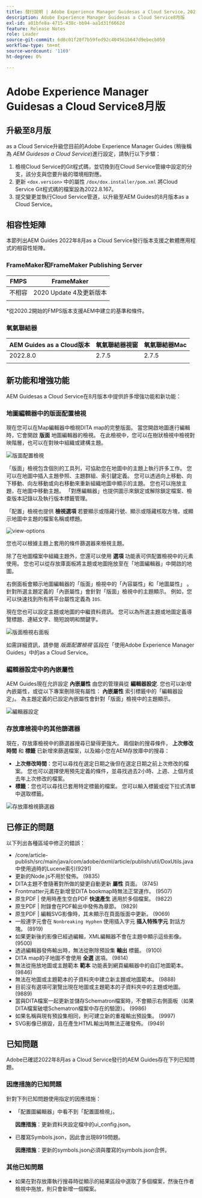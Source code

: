 ```yaml
---
title: 發行說明 | Adobe Experience Manager Guidesas a Cloud Service，2022年8月發行
description: Adobe Experience Manager Guidesas a Cloud Service8月版
exl-id: a01bfe8a-4715-438c-bb94-aa1d31f6662d
feature: Release Notes
role: Leader
source-git-commit: 6d8c01f20f7b59fed92c404561b647d9ebecb050
workflow-type: tm+mt
source-wordcount: '1169'
ht-degree: 0%

---
```


# Adobe Experience Manager Guidesas a Cloud Service8月版

## 升級至8月版

as a Cloud Service升級您目前的Adobe Experience Manager Guides (稍後稱為 *AEM Guidesas a Cloud Service*)進行設定，請執行以下步驟：
1. 檢視Cloud Service的Git程式碼，並切換到在Cloud Service管線中設定的分支，該分支與您要升級的環境相對應。
1. 更新 `<dox.version>` 中的屬性 `/dox/dox.installer/pom.xml` 將Cloud Service Git程式碼的檔案設為2022.8.167。
1. 提交變更並執行Cloud Service管道，以升級至AEM Guides的8月版本as a Cloud Service。

## 相容性矩陣

本節列出AEM Guides 2022年8月as a Cloud Service發行版本支援之軟體應用程式的相容性矩陣。

### FrameMaker和FrameMaker Publishing Server

| FMPS | FrameMaker |
| --- | --- |
| 不相容 | 2020 Update 4及更新版本 |
| | |

*從2020.2開始的FMPS版本支援AEM中建立的基準和條件。

### 氧氣聯結器

| AEM Guides as a Cloud版本 | 氧氣聯結器視窗 | 氧氣聯結器Mac |
| --- | --- | --- |
| 2022.8.0 | 2.7.5 | 2.7.5 |
|  |  |  |


## 新功能和增強功能

AEM Guidesas a Cloud Service在8月版本中提供許多增強功能和新功能：

### 地圖編輯器中的版面配置檢視

現在您可以在Map編輯器中檢視DITA map的完整版面。 當您開啟地圖進行編輯時，它會開啟 **版面** 地圖編輯器的檢視。 在此檢視中，您可以在樹狀檢視中檢視對映階層，也可以在對映中組織或建構主題。

![版面配置檢視](assets/layout-view-map.png)

「版面」檢視包含個別的工具列，可協助您在地圖中的主題上執行許多工作。
您可以在地圖中插入主題參照、主題群組、索引鍵定義。 您可以透過向上移動、向下移動、向左移動或向右移動來重新組織地圖中顯示的主題。 您也可以拖放主題，在地圖中移動主題。 「對應編輯器」也提供圖示來鎖定或解除鎖定檔案、檢查版本記錄以及執行版本標籤管理。


「配置」檢視也提供 **檢視選項** 若要顯示或隱藏行號、顯示或隱藏核取方塊，或顯示地圖中主題的檔案名稱或標題。


![view-options](assets/view-options.png)

您也可以根據主題上套用的條件篩選器來檢視主題。

除了在地圖檔案中組織主題外，您還可以使用 **選項** 功能表可供配置檢視中的元素使用。 您也可以從存放庫面板將主題或地圖拖放至在「地圖編輯器」中開啟的地圖。

右側面板會顯示地圖編輯器的「版面」檢視中的「內容屬性」和「地圖屬性」 。 針對所選主題定義的「內嵌屬性」會針對「版面」檢視中的主題顯示。 例如，您可以快速找到所有將平台屬性定義為 `IOS`.

現在您也可以設定主題或地圖的中繼資料資訊。 您可以為所選主題或地圖定義導覽標題、連結文字、簡短說明和關鍵字。

![版面檢視右面板](assets/layout-inline-attributes.png)

如需詳細資訊，請參閱 *版面配置檢視* 區段在「使用Adobe Experience Manager Guides」中的as a Cloud Service。

### 編輯器設定中的內嵌屬性

AEM Guides現在允許設定 **內嵌屬性** 由您的管理員從 **編輯器設定**. 您也可以新增內嵌屬性，或從以下專案刪除現有屬性： **內嵌屬性** 索引標籤中的「編輯器設定」。
為主題定義的已設定內嵌屬性會針對「版面」檢視中的主題顯示。

![編輯器設定](assets/editor-settings-inline-attributes.png)


### 存放庫檢視中的其他篩選器

現在，存放庫檢視中的篩選器搜尋已變得更強大。 兩個新的搜尋條件， **上次修改時間** 和 **標籤** 已新增來篩選檔案，以及縮小您在AEM存放庫中的搜尋：
* **上次修改時間**：您可以尋找在選定日期之後但在選定日期之前上次修改的檔案。 您也可以選擇使用預先定義的條件，並尋找過去2小時、上週、上個月或去年上次修改的檔案。
* **標籤**：您也可以尋找已套用特定標籤的檔案。 您可以輸入標籤或從下拉式清單中選取標籤。

![存放庫檢視篩選器](assets/repo-filter-search.png)


## 已修正的問題

以下列出各種區域中修正的錯誤：

* /core/article-publish/src/main/java/com/adobe/dxml/article/publish/util/DoxUtils.java中使用過時的Lucene索引(9291)
* 更新的Node.js不用於發佈。 (9835)
* DITA主題不會隨著對所做的變更自動更新 **屬性** 頁面。 (8745)
* Frontmatter元素在新增至DITA bookmap時無法正常運作。 (9507)
* 原生PDF | 使用時產生空白PDF **快速產生** 適用於多個檔案。 (9822)
* 原生PDF | 附錄會在PDF輸出中發佈為章節。 (9829)
* 原生PDF | 編輯SVG影像時，其未顯示在頁面版面中更新。 (9069)
* 一般連字元會在 `Nonbreaking Hyphen` 使用插入字元 **插入特殊字元** 對話方塊。 (8919)
* 如果更新後的影像已經過編輯，XML編輯器不會在主題中顯示這些影像。 (9500)
* 透過編輯器發佈輸出時，無法從刪除預設集 **輸出** 標籤。 (9100)
* DITA map的子地圖不會使用 **全選** 選項。 (9814)
* 無法從拖放地圖或主題範本 **範本** 功能表到網頁編輯器中的自訂地圖範本。 (9846)
* 無法在地圖或主題範本的子資料夾中建立新主題或地圖範本。 (9888)
* 目前沒有選項可瀏覽出現在地圖或主題範本的子資料夾中的主題或地圖。 (9889)
* 當與DITA檔案一起更新並儲存Schematron檔案時，不會顯示右側面板（如果DITA檔案破壞Schematron檔案中存在的驗證）。 (9986)
* 如果名稱與現有預設集相同，則可建立新的重複輸出預設集。 (9997)
* SVG影像已損毀，且在產生HTML輸出時無法正確發佈。 (9949)


## 已知問題

Adobe已確認2022年8月as a Cloud Service發行的AEM Guides存在下列已知問題。

### 因應措施的已知問題

針對下列已知問題使用指定的因應措施：

* 「配置圖編輯器」中看不到「配置圖檢視」。

  **因應措施**：更新資料夾設定檔中的ui_config.json。

* 已覆寫Symbols.json，因此會出現8919問題。

  **因應措施**：更新的symbols.json必須與覆寫的symbols.json合併。

### 其他已知問題

* 如果在對存放庫執行搜尋時從顯示的結果區段中選取了多個檔案，然後在作者檢視中拖放，則只會新增一個檔案。
